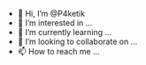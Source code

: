 - 👋 Hi, I’m @P4ketik
- 👀 I’m interested in ...
- 🌱 I’m currently learning ...
- 💞️ I’m looking to collaborate on ...
- 📫 How to reach me ...

<!---
P4ketik/P4ketik is a ✨ special ✨ repository because its `README.md` (this file) appears on your GitHub profile.
You can click the Preview link to take a look at your changes.
--->
